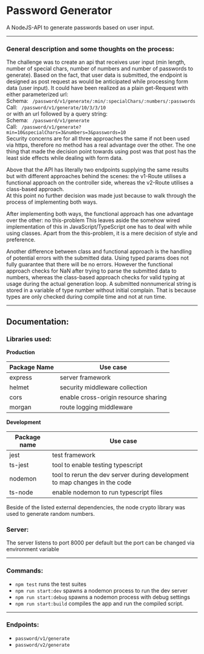 # Password Generator  
A NodeJS-API to generate passwords based on user input.

---
### General description and some thoughts on the process:  
The challenge was to create an api that receives user input 
(min length, number of special chars, number of numbers and number of passwords to generate).
Based on the fact, that user data is submitted, the endpoint is designed as post request as 
would be anticipated while processing form data (user input). It could have been realized as a 
plain get-Request with either parameterized url:  
Schema: ``` /password/v1/generate/:min/:specialChars/:numbers/:passwords```  
Call: ``` /password/v1/generate/10/3/3/10```  
or with an url followed by a query string:  
Schema: ``` /password/v1/generate```  
Call: ``` /password/v1/generate?min=10&specialChars=3&numbers=3&passwords=10```  
Security concerns are for all three approaches the same if not been used via https, therefore
no method has a real advantage over the other. The one thing that made the decision point towards 
using post was that post has the least side effects while dealing with form data.

Above that the API has literally two endpoints supplying the same results but with different 
approaches behind the scenes: the v1-Route utilises a functional approach on the controller side, 
whereas the v2-Route utilises a class-based approach.  
At this point no further decision was made just because to walk through the process of implementing both ways.  

After implementing both ways, the functional approach has one advantage over the other: no this-problem 
This leaves aside the somehow wired implementation of this in JavaScript/TypeScript one has to 
deal with while using classes. Apart from the this-problem, it is a mere decision of style and preference.

Another difference between class and functional approach is the handling of potential errors
with the submitted data. Using typed params does not fully guarantee that there will be no errors. 
However the functional approach checks for NaN after trying to parse the submitted data to numbers,
whereas the class-based approach checks for valid typing at usage during the actual generation loop. 
A submitted nonnumerical string is stored in a variable of type number without initial complain. 
That is because types are only checked during compile time and not at run time.

---
## Documentation:
### Libraries used:
**Production**  

| Package Name | Use case                             |
|--------------|--------------------------------------|
| express      | server framework                     |
| helmet       | security middleware collection       |
| cors         | enable cross-origin resource sharing |
| morgan       | route logging middleware             |


**Development**  

| Package name | Use case                                                                   |
|--------------|----------------------------------------------------------------------------|
| jest         | test framework                                                             |
| ts-jest      | tool to enable testing typescript                                          |
| nodemon      | tool to rerun the dev server during development to map changes in the code |
| ts-node      | enable nodemon to run typescript files                                     |

Beside of the listed external dependencies, the node crypto library was used to generate random numbers.

### Server:
The server listens to port 8000 per default but the port can be changed via environment variable

---
### Commands:
* ```npm test``` runs the test suites
* ```npm run start:dev``` spawns a nodemon process to run the dev server
* ```npm run start:debug``` spawns a nodemon process with debug settings
* ```npm run start:build``` compiles the app and run the compiled script.

---
### Endpoints:
* ```password/v1/generate```
* ```password/v2/generate```